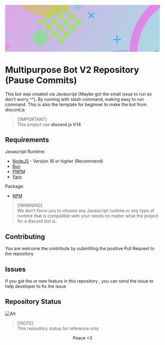 ![Asset Example](/assets/Bg%20static%20(9300x2800).jpg)

# Multipurpose Bot V2 Repository (Pause Commits)
This bot was created via Javascript (Maybe got the small issue to run so don't worry ^^). By running with slash command, making easy to run command. This is also the template for beginner to make the bot from discord.js

> [!IMPORTANT]\
> This project use __discord.js V14__

## Requirements
Javascript Runtime:

- [NodeJS](https://nodejs.org/) - Version 16 or higher (Recommend)
- [Bun](https://bun.sh/)
- [PNPM](https://pnpm.io/)
- [Yarn](https://yarnpkg.com/)

Package:
- [NPM](https://npmjs.com/)

> [!WARNING]\
> We don't force you to choose any Javascript runtime or any type of runtime that is compatible with your needs no matter what the project for a discord bot is.


## Contributing
You are welcome the contribute by submitting the positive Pull Request to the repository

## Issues
If you got the or new feature in this repository , you can send the issue to help developer to fix the issue

## Repository Status

![Alt](https://repobeats.axiom.co/api/embed/b32fbc576839dd0c6b0afecc2d1728532c266d39.svg "Repobeats analytics image")

> [!NOTE]\
> This repository status for reference only

<p align="center">Peace <3</p>
